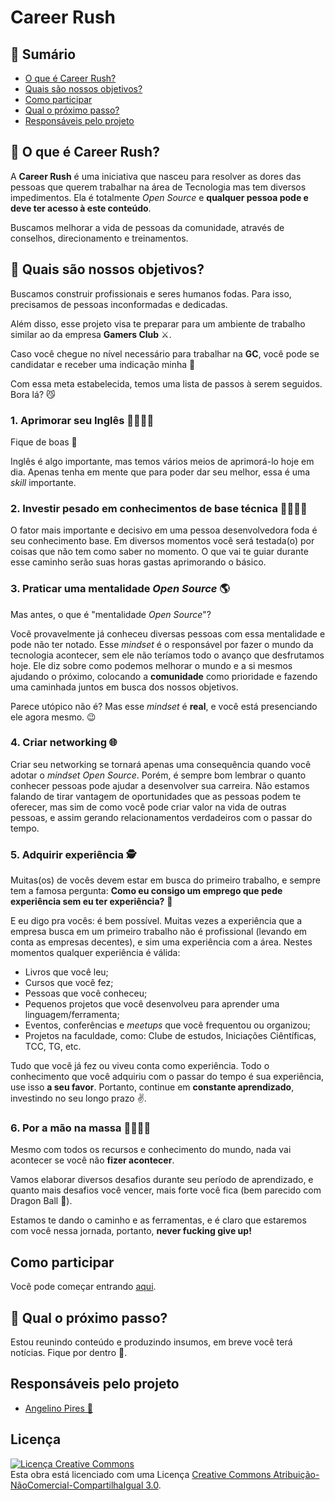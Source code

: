 # Career Rush

## 📝 Sumário

- [O que é Career Rush?](#careerrush)
- [Quais são nossos objetivos?](#objetivos)
- [Como participar](#participar)
- [Qual o próximo passo?](#proximospassos)
- [Responsáveis pelo projeto](#responsaveis)

## 🏃‍ O que é Career Rush? <a name="careerrush"></a>

A **Career Rush** é uma iniciativa que nasceu para resolver as dores das pessoas que querem trabalhar na área de Tecnologia mas tem diversos impedimentos. Ela é totalmente _Open Source_ e **qualquer pessoa pode e deve ter acesso à este conteúdo**.

Buscamos melhorar a vida de pessoas da comunidade, através de conselhos, direcionamento e treinamentos.

## 🎯 Quais são nossos objetivos? <a name="objetivos"></a>

Buscamos construir profissionais e seres humanos fodas. Para isso, precisamos de pessoas inconformadas e dedicadas.

Além disso, esse projeto visa te preparar para um ambiente de trabalho similar ao da empresa **Gamers Club** ⚔.

Caso você chegue no nível necessário para trabalhar na **GC**, você pode se candidatar e receber uma indicação minha 👊

Com essa meta estabelecida, temos uma lista de passos à serem seguidos. Bora lá? 😼

### 1. Aprimorar seu Inglês 👩‍🏫👨‍🏫

Fique de boas 🤙

Inglês é algo importante, mas temos vários meios de aprimorá-lo hoje em dia. Apenas tenha em mente que para poder dar seu melhor, essa é uma _skill_ importante.

### 2. Investir pesado em conhecimentos de base técnica 👩‍💻👨‍💻

O fator mais importante e decisivo em uma pessoa desenvolvedora foda é seu conhecimento base. Em diversos momentos você será testada(o) por coisas que não tem como saber no momento. O que vai te guiar durante esse caminho serão suas horas gastas aprimorando o básico.

### 3. Praticar uma mentalidade _Open Source_ 🌎

Mas antes, o que é "mentalidade _Open Source_"?

Você provavelmente já conheceu diversas pessoas com essa mentalidade e pode não ter notado. Esse _mindset_ é o responsável por fazer o mundo da tecnologia acontecer, sem ele não teríamos todo o avanço que desfrutamos hoje. Ele diz sobre como podemos melhorar o mundo e a si mesmos ajudando o próximo, colocando a **comunidade** como prioridade e fazendo uma caminhada juntos em busca dos nossos objetivos.

Parece utópico não é? Mas esse _mindset_ é **real**, e você está presenciando ele agora mesmo. 😉

### 4. Criar networking 🌐

Criar seu networking se tornará apenas uma consequência quando você adotar o _mindset Open Source_. Porém, é sempre bom lembrar o quanto conhecer pessoas pode ajudar a desenvolver sua carreira. Não estamos falando de tirar vantagem de oportunidades que as pessoas podem te oferecer, mas sim de como você pode criar valor na vida de outras pessoas, e assim gerando relacionamentos verdadeiros com o passar do tempo.

### 5. Adquirir experiência 🕵️‍

Muitas(os) de vocês devem estar em busca do primeiro trabalho, e sempre tem a famosa pergunta: **Como eu consigo um emprego que pede experiência sem eu ter experiência?** 🤔

E eu digo pra vocês: é bem possível. Muitas vezes a experiência que a empresa busca em um primeiro trabalho não é profissional (levando em conta as empresas decentes), e sim uma experiência com a área. Nestes momentos qualquer experiência é válida:

- Livros que você leu;
- Cursos que você fez;
- Pessoas que você conheceu;
- Pequenos projetos que você desenvolveu para aprender uma linguagem/ferramenta;
- Eventos, conferências e _meetups_ que você frequentou ou organizou;
- Projetos na faculdade, como: Clube de estudos, Iniciações Ciêntíficas, TCC, TG, etc.

Tudo que você já fez ou viveu conta como experiência. Todo o conhecimento que você adquiriu com o passar do tempo é sua experiência, use isso **a seu favor**. Portanto, continue em **constante aprendizado**, investindo no seu longo prazo ✌️.

### 6. Por a mão na massa 👩‍🍳👨‍🍳

Mesmo com todos os recursos e conhecimento do mundo, nada vai acontecer se você não **fizer acontecer**.

Vamos elaborar diversos desafios durante seu período de aprendizado, e quanto mais desafios você vencer, mais forte você fica (bem parecido com Dragon Ball 🤔).

Estamos te dando o caminho e as ferramentas, e é claro que estaremos com você nessa jornada, portanto, **never fucking give up!**

## Como participar <a name="participar"></a>

Você pode começar entrando [aqui](http://bit.ly/2TQZMig).

## 🤔 Qual o próximo passo? <a name="proximospassos"></a>

Estou reunindo conteúdo e produzindo insumos, em breve você terá notícias. Fique por dentro 🤟.

## Responsáveis pelo projeto <a name="responsaveis"></a>

- [Angelino Pires 🤙](https://www.linkedin.com/in/angelinopires/)

## Licença

<a rel="license" href="http://creativecommons.org/licenses/by-nc-sa/3.0/"><img alt="Licença Creative Commons" style="border-width:0" src="https://i.creativecommons.org/l/by-nc-sa/3.0/88x31.png" /></a><br />Esta obra está licenciado com uma Licença <a rel="license" href="http://creativecommons.org/licenses/by-nc-sa/3.0/">Creative Commons Atribuição-NãoComercial-CompartilhaIgual 3.0</a>.
